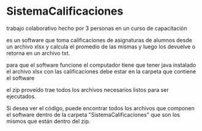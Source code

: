 # SistemaCalificaciones
trabajo colaborativo hecho por 3 personas en un curso de capacitación 

es un software que toma calificaciones de asignaturas de alumnos desde un archivo xlsx y calcula el promedio de las mismas y luego los devuelve o retorna en un archivo txt. 

para que el software funcione el computador tiene que tener java instalado
el archivo xlsx con las calificaciones debe estar en la carpeta que contiene el software

el zip proveído trae todos los archivos necesarios  listos para ser ejecutados. 

Si desea ver el código, puede encontrar todos los archivos que componen el software dentro de la carpeta "SistemaCalificaciones" que son los mismos que están dentro del zip.
